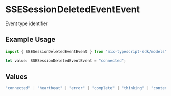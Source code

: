 # SSESessionDeletedEventEvent

Event type identifier

## Example Usage

```typescript
import { SSESessionDeletedEventEvent } from "mix-typescript-sdk/models";

let value: SSESessionDeletedEventEvent = "connected";
```

## Values

```typescript
"connected" | "heartbeat" | "error" | "complete" | "thinking" | "content" | "tool" | "tool_execution_start" | "tool_execution_complete" | "permission" | "summarize" | "session_created" | "session_deleted"
```